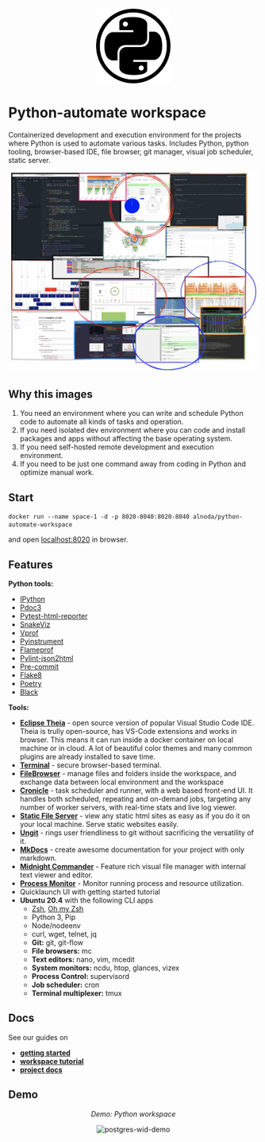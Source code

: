 <p align="center">
  <img src="./img/python-circle.svg" alt="Python logo" width="150">
</p>  

# Python-automate workspace 

Containerized development and execution environment for the projects where Python is used to automate various tasks. 
Includes Python, python tooling, browser-based IDE, file browser, git manager, visual job scheduler, static server.

<p align="center">
  <img src="img/python-wid-collage-sm.jpg" alt="Collage" width="750">
</p>

## Why this images

1. You need an environment where you can write and schedule Python code to automate all kinds of tasks and operation.
2. If you need isolated dev environment where you can code and install packages and apps without affecting the base operating system.
3. If you need self-hosted remote development and execution environment.
3. If you need to be just one command away from coding in Python and optimize manual work.

## Start
 
```
docker run --name space-1 -d -p 8020-8040:8020-8040 alnoda/python-automate-workspace
```  

and open [localhost:8020](http://localhost:8020) in browser.  

## Features

**Python tools:**

- [IPython](https://ipython.readthedocs.io/en/stable/)
- [Pdoc3](https://github.com/pdoc3/pdoc)
- [Pytest-html-reporter](https://github.com/prashanth-sams/pytest-html-reporter)
- [SnakeViz](https://jiffyclub.github.io/snakeviz/)
- [Vprof](https://github.com/nvdv/vprof)
- [Pyinstrument](https://pypi.org/project/pyinstrument/3.0.0b3/)
- [Flameprof](https://github.com/baverman/flameprof/)
- [Pylint-json2html](https://github.com/Exirel/pylint-json2html)
- [Pre-commit](https://pre-commit.com/)
- [Flake8](https://flake8.pycqa.org/en/latest/)
- [Poetry](https://python-poetry.org/)
- [Black](https://github.com/psf/black)

**Tools:**

- [**Eclipse Theia**](https://theia-ide.org/docs/) - open source version of popular Visual Studio Code IDE. Theia is trully open-source, has 
VS-Code extensions and works in browser. This means it can run inside a docker container on local machine or in cloud. A lot of beautiful color themes and many common plugins are already installed to save time.  
- [**Terminal**](https://github.com/tsl0922/ttyd) - secure browser-based terminal.
- [**FileBrowser**](https://github.com/filebrowser/filebrowser)  - manage files and folders inside the workspace, and exchange data between local environment and the workspace
- [**Cronicle**](https://github.com/jhuckaby/Cronicle)  - task scheduler and runner, with a web based front-end UI. It handles both scheduled, repeating and on-demand jobs, targeting any number of worker servers, with real-time stats and live log viewer.
- [**Static File Server**](https://github.com/vercel/serve) - view any static html sites as easy as if you do it on your local machine. Serve static websites easily.
- [**Ungit**](https://github.com/FredrikNoren/ungit) - rings user friendliness to git without sacrificing the versatility of it.
- [**MkDocs**](https://squidfunk.github.io/mkdocs-material/)  - create awesome documentation for your project with only markdown. 
- [**Midnight Commander**](https://midnight-commander.org/)  - Feature rich visual file manager with internal text viewer and editor. 
- [**Process Monitor**](https://htop.dev/)  - Monitor running process and resource utilization. 
- Quicklaunch UI with getting started tutorial
- **Ubuntu 20.4** with the following CLI apps
    - [Zsh](https://www.zsh.org/), [Oh my Zsh](https://ohmyz.sh/)
    - Python 3, Pip 
    - Node/nodeenv
    - curl, wget, telnet, jq
    - **Git:** git, git-flow 
    - **File browsers:** mc
    - **Text editors:** nano, vim, mcedit
    - **System monitors:** ncdu, htop, glances, vizex
    - **Process Control:** supervisord
    - **Job scheduler:** cron
    - **Terminal multiplexer:** tmux 

## Docs

See our guides on 

- [**getting started**](https://docs.alnoda.org/get-started/common-features/)
- [**workspace tutorial**](https://docs.alnoda.org/postgres-workspace/tutorial/) 
- [**project docs**](https://docs.alnoda.org/)

## Demo

<div align="center" style="font-style: italic;">
    Demo: Python workspace
</div>

<p align="center">
  <img src="img/python-wid.gif" alt="postgres-wid-demo" width="750">
</p> 